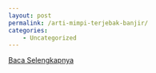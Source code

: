 ```yaml
---
layout: post
permalink: /arti-mimpi-terjebak-banjir/
categories:
    - Uncategorized
---
```


[Baca Selengkapnya](/05)